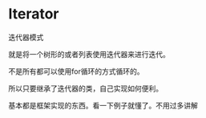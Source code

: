 # Iterator

迭代器模式

就是将一个树形的或者列表使用迭代器来进行迭代。

不是所有都可以使用for循环的方式循环的。

所以只要继承了迭代器的类，自己实现如何便利。



基本都是框架实现的东西。看一下例子就懂了。不用过多讲解


